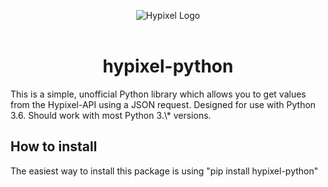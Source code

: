 <p align="center">
   <a href="https://hypixel.net" style="text-decoration: none">
  <img src="https://i.imgur.com/CKDUzPR.png" alt="Hypixel Logo"/>
  <br><br>
  </a>
</p>

<h1 align="center">hypixel-python</h1>
This is a simple, unofficial Python library which allows you to get values from the Hypixel-API using a JSON request.
Designed for use with Python 3.6. Should work with most Python 3.\* versions.

## How to install

The easiest way to install this package is using "pip install hypixel-python"
